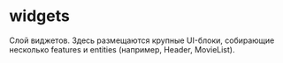 # widgets

Слой виджетов. Здесь размещаются крупные UI-блоки, собирающие несколько features и entities (например, Header, MovieList). 